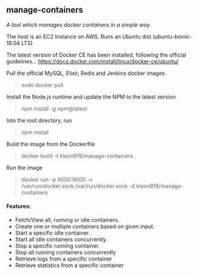 ## manage-containers
_A tool which manages docker containers in a simple way._

The host is an EC2 Instance on AWS. 
Runs an Ubuntu dist (ubuntu-bionic-18.04 LTS)

The latest version of Docker CE has been installed, following the official guidelines...
https://docs.docker.com/install/linux/docker-ce/ubuntu/

Pull the official MySQL, Elixir, Redis and Jenkins docker images.
>sudo docker pull 

Install the Node.js runtime and update the NPM to the latest version 
>npm install -g npm@latest

Into the root directory, run
>npm install

Build the image from the Dockerfile
>docker build -t kleon919/manage-containers .

Run the image
>docker run -p 9000:9000 -v /var/run/docker.sock:/var/run/docker.sock -d kleon919/manage-containers


#### Features:
- Fetch/View all, running or idle containers.
- Create one or multiple containers based on given input.
- Start a specific idle container. 
- Start all idle containers concurrently.
- Stop a specific running container. 
- Stop all running containers concurrently
- Retrieve logs from a specific container
- Retrieve statistics from a specific container